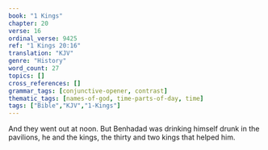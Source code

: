 ```yaml
---
book: "1 Kings"
chapter: 20
verse: 16
ordinal_verse: 9425
ref: "1 Kings 20:16"
translation: "KJV"
genre: "History"
word_count: 27
topics: []
cross_references: []
grammar_tags: [conjunctive-opener, contrast]
thematic_tags: [names-of-god, time-parts-of-day, time]
tags: ["Bible","KJV","1-Kings"]
---
```

And they went out at noon. But Benhadad was drinking himself drunk in the pavilions, he and the kings, the thirty and two kings that helped him.
